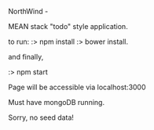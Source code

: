 NorthWind -

MEAN stack "todo" style application. 

  to run:
  :> npm install
  :> bower install.

  and finally,

  :> npm start

Page will be accessible via localhost:3000

Must have mongoDB running.

Sorry, no seed data!
